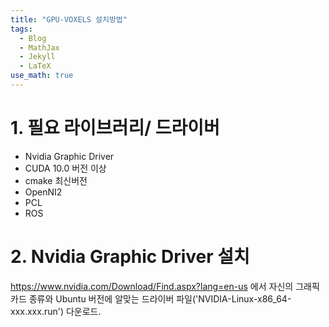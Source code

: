 ```yaml
---
title: "GPU-VOXELS 설치방법"
tags:
  - Blog
  - MathJax
  - Jekyll
  - LaTeX
use_math: true
---
```


# 1. 필요 라이브러리/ 드라이버
* Nvidia Graphic Driver
* CUDA 10.0 버전 이상
* cmake 최신버전
* OpenNI2
* PCL
* ROS

# 2. Nvidia Graphic Driver 설치
https://www.nvidia.com/Download/Find.aspx?lang=en-us 에서 자신의 그래픽 카드 종류와 Ubuntu 버전에 알맞는 드라이버 파일('NVIDIA-Linux-x86_64-xxx.xxx.run') 다운로드.
